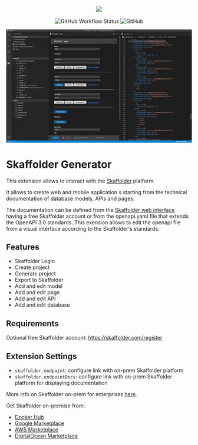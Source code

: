 <p align="center"><a href="https://skaffolder.com"><img src="https://skaffolder.com/img/logo/skaffolder_logo-nero.svg" width="70%"></a></p>

<p align="center">
	<img alt="GitHub Workflow Status" src="https://img.shields.io/github/workflow/status/skaffolder/skaffolder-vscode-extension/main">
	<img alt="GitHub" src="https://img.shields.io/github/license/skaffolder/skaffolder-vscode-extension">
</p>

<p align="center">
	<img alt="Skaffolder Extention Window" src="media/vscode_screen.png">
</p>

# Skaffolder Generator

This extension allows to interact with the [Skaffolder](https://www.skaffolder.com) platform.

It allows to create web and mobile application s starting from the technical documentation of database models, APIs and pages.

The documentation can be defined from the [Skaffolder web interface](https://app.skaffolder.com) having a free Skaffolder account or from the openapi.yaml file that extends the OpenAPI 3.0 standards. This exension allows to edit the openapi file from a visual interface according to the Skaffolder's standards.

## Features

- Skaffolder Login
- Create project
- Generate project
- Export to Skaffolder
- Add and edit model
- Add and edit page
- Add and edit API
- Add and edit database

## Requirements

Optional free Skaffolder account:
https://skaffolder.com/register

## Extension Settings

- `skaffolder.endpoint`: configure link with on-prem Skaffolder platform
- `skaffolder.endpointDocs`: configure link with on-prem Skaffolder platform for displaying documentation

More info on Skaffolder on-prem for enterprises [here](https://skaffolder.com/enterprise/overview).

Get Skaffolder on-premise from:

- [Docker Hub](https://hub.docker.com/_/skaffolder-enterprise)
- [Google Marketplace](https://console.cloud.google.com/marketplace/details/skaffolder-public/skaffolder-enterprise)
- [AWS Marketplace](https://aws.amazon.com/marketplace/pp/B07SW4GPFY)
- [DigitalOcean Marketplace](https://marketplace.digitalocean.com/apps/skaffolder-enterprise)
